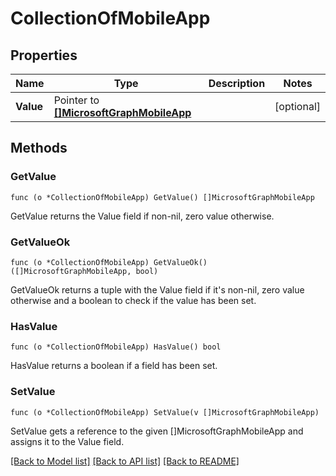 # CollectionOfMobileApp

## Properties

Name | Type | Description | Notes
------------ | ------------- | ------------- | -------------
**Value** | Pointer to [**[]MicrosoftGraphMobileApp**](microsoft.graph.mobileApp.md) |  | [optional] 

## Methods

### GetValue

`func (o *CollectionOfMobileApp) GetValue() []MicrosoftGraphMobileApp`

GetValue returns the Value field if non-nil, zero value otherwise.

### GetValueOk

`func (o *CollectionOfMobileApp) GetValueOk() ([]MicrosoftGraphMobileApp, bool)`

GetValueOk returns a tuple with the Value field if it's non-nil, zero value otherwise
and a boolean to check if the value has been set.

### HasValue

`func (o *CollectionOfMobileApp) HasValue() bool`

HasValue returns a boolean if a field has been set.

### SetValue

`func (o *CollectionOfMobileApp) SetValue(v []MicrosoftGraphMobileApp)`

SetValue gets a reference to the given []MicrosoftGraphMobileApp and assigns it to the Value field.


[[Back to Model list]](../README.md#documentation-for-models) [[Back to API list]](../README.md#documentation-for-api-endpoints) [[Back to README]](../README.md)


